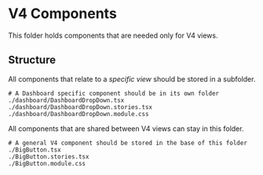 # V4 Components

This folder holds components that are needed only for V4 views.

## Structure

All components that relate to a _specific view_ should be stored in a subfolder.

```
# A Dashboard specific component should be in its own folder
./dashboard/DashboardDropDown.tsx
./dashboard/DashboardDropDown.stories.tsx
./dashboard/DashboardDropDown.module.css
```

All components that are shared between V4 views can stay in this folder.

```
# A general V4 component should be stored in the base of this folder
./BigButton.tsx
./BigButton.stories.tsx
./BigButton.module.css
```
